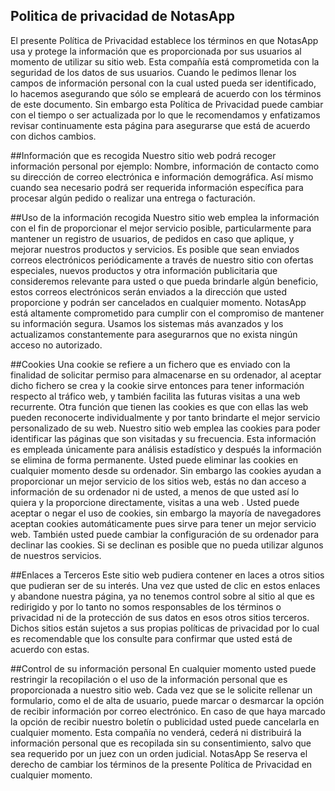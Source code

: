 ## Politica de privacidad de NotasApp



El presente Política de Privacidad establece los términos en que NotasApp usa y protege la
información que es proporcionada por sus usuarios al momento de utilizar su sitio web. Esta
compañía está comprometida con la seguridad de los datos de sus usuarios. Cuando le pedimos
llenar los campos de información personal con la cual usted pueda ser identificado, lo hacemos
asegurando que sólo se empleará de acuerdo con los términos de este documento. Sin embargo
esta Política de Privacidad puede cambiar con el tiempo o ser actualizada por lo que le
recomendamos y enfatizamos revisar continuamente esta página para asegurarse que está de
acuerdo con dichos cambios.

##Información que es recogida
Nuestro sitio web podrá recoger información personal por ejemplo: Nombre, información de
contacto como su dirección de correo electrónica e información demográfica. Así mismo cuando
sea necesario podrá ser requerida información específica para procesar algún pedido o realizar
una entrega o facturación.

##Uso de la información recogida
Nuestro sitio web emplea la información con el fin de proporcionar el mejor servicio posible,
particularmente para mantener un registro de usuarios, de pedidos en caso que aplique, y mejorar
nuestros productos y servicios. Es posible que sean enviados correos electrónicos
periódicamente a través de nuestro sitio con ofertas especiales, nuevos productos y otra
información publicitaria que consideremos relevante para usted o que pueda brindarle algún
beneficio, estos correos electrónicos serán enviados a la dirección que usted proporcione y
podrán ser cancelados en cualquier momento.
NotasApp está altamente comprometido para cumplir con el compromiso de mantener su
información segura. Usamos los sistemas más avanzados y los actualizamos constantemente
para asegurarnos que no exista ningún acceso no autorizado.

##Cookies
Una cookie se refiere a un fichero que es enviado con la finalidad de solicitar permiso para
almacenarse en su ordenador, al aceptar dicho fichero se crea y la cookie sirve entonces para
tener información respecto al tráfico web, y también facilita las futuras visitas a una web
recurrente. Otra función que tienen las cookies es que con ellas las web pueden reconocerte
individualmente y por tanto brindarte el mejor servicio personalizado de su web.
Nuestro sitio web emplea las cookies para poder identificar las páginas que son visitadas y su
frecuencia. Esta información es empleada únicamente para análisis estadístico y después la
información se elimina de forma permanente. Usted puede eliminar las cookies en cualquier
momento desde su ordenador. Sin embargo las cookies ayudan a proporcionar un mejor servicio
de los sitios web, estás no dan acceso a información de su ordenador ni de usted, a menos de
que usted así lo quiera y la proporcione directamente, visitas a una web . Usted puede aceptar o
negar el uso de cookies, sin embargo la mayoría de navegadores aceptan cookies
automáticamente pues sirve para tener un mejor servicio web. También usted puede cambiar la
configuración de su ordenador para declinar las cookies. Si se declinan es posible que no pueda
utilizar algunos de nuestros servicios.

##Enlaces a Terceros
Este sitio web pudiera contener en laces a otros sitios que pudieran ser de su interés. Una vez
que usted de clic en estos enlaces y abandone nuestra página, ya no tenemos control sobre al
sitio al que es redirigido y por lo tanto no somos responsables de los términos o privacidad ni de la
protección de sus datos en esos otros sitios terceros. Dichos sitios están sujetos a sus propias
políticas de privacidad por lo cual es recomendable que los consulte para confirmar que usted
está de acuerdo con estas.

##Control de su información personal
En cualquier momento usted puede restringir la recopilación o el uso de la información personal
que es proporcionada a nuestro sitio web. Cada vez que se le solicite rellenar un formulario,
como el de alta de usuario, puede marcar o desmarcar la opción de recibir información por correo
electrónico. En caso de que haya marcado la opción de recibir nuestro boletín o publicidad usted
puede cancelarla en cualquier momento.
Esta compañía no venderá, cederá ni distribuirá la información personal que es recopilada sin su
consentimiento, salvo que sea requerido por un juez con un orden judicial.
NotasApp Se reserva el derecho de cambiar los términos de la presente Política de Privacidad en
cualquier momento.

